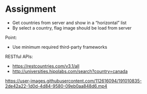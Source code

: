# Assignment

- Get countries from server and show in a “horizontal” list
- By select a country, flag image should be load from server

Point:
- Use minimum required third-party frameworks

RESTful APIs: 
- https://restcountries.com/v3.1/all
- http://universities.hipolabs.com/search?country=canada

https://user-images.githubusercontent.com/112616094/191010835-2de42a22-1d0d-4d84-9580-09eb0aa848d6.mp4

